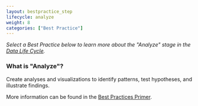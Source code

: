 ```yaml
---
layout: bestpractice_step
lifecycle: analyze
weight: 8
categories: ["Best Practice"]
---
```


*Select a Best Practice below to learn more about the "Analyze" stage in the <a href="https://www.dataone.org/data-life-cycle" target="_blank">Data Life Cycle</a>.*

### What is "Analyze"?

Create analyses and visualizations to identify patterns, test hypotheses, and illustrate findings.

More information can be found in the <a href="https://www.dataone.org/sites/all/documents/DataONE_BP_Primer_020212.pdf" target="_blank">Best Practices Primer</a>.
